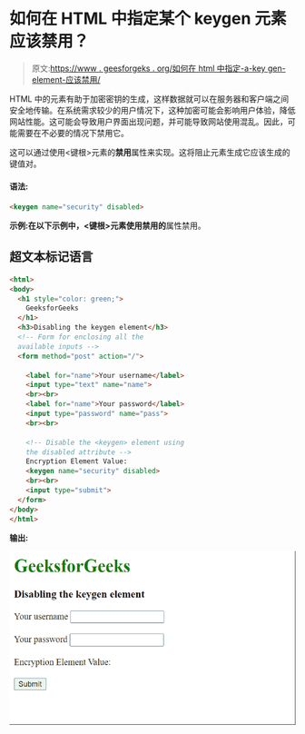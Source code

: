 # 如何在 HTML 中指定某个 keygen 元素应该禁用？

> 原文:[https://www . geesforgeks . org/如何在 html 中指定-a-key gen-element-应该禁用/](https://www.geeksforgeeks.org/how-to-specify-that-a-keygen-element-should-be-disabled-in-html/)

HTML 中的<keygen>元素有助于加密密钥的生成，这样数据就可以在服务器和客户端之间安全地传输。在系统需求较少的用户情况下，这种加密可能会影响用户体验，降低网站性能。这可能会导致用户界面出现问题，并可能导致网站使用混乱。因此，可能需要在不必要的情况下禁用它。

这可以通过使用<键根>元素的**禁用**属性来实现。这将阻止元素生成它应该生成的键值对。

#### 语法:

```html
<keygen name="security" disabled>
```

**示例:**在以下示例中，<键根>元素使用**禁用的**属性禁用。

## 超文本标记语言

```html
<html>
<body>
  <h1 style="color: green;">
    GeeksforGeeks
  </h1>
  <h3>Disabling the keygen element</h3>
  <!-- Form for enclosing all the
  available inputs -->
  <form method="post" action="/">

    <label for="name">Your username</label>
    <input type="text" name="name">
    <br><br>
    <label for="name">Your password</label>
    <input type="password" name="pass">
    <br><br>

    <!-- Disable the <keygen> element using
    the disabled attribute -->
    Encryption Element Value:
    <keygen name="security" disabled>
    <br><br>
    <input type="submit">
  </form>
</body>
</html>
```

**输出:**

![](img/19bc0b8ceb5c7a58659aea0705c34de2.png)